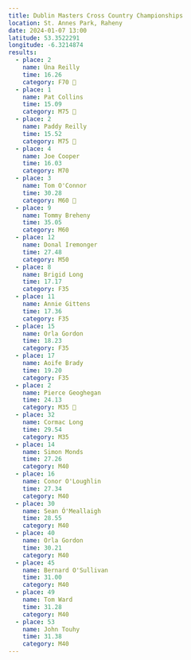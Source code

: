 ```yaml
---
title: Dublin Masters Cross Country Championships
location: St. Annes Park, Raheny
date: 2024-01-07 13:00
latitude: 53.3522291
longitude: -6.3214874
results:
  - place: 2
    name: Úna Reilly
    time: 16.26
    category: F70 🥈
  - place: 1
    name: Pat Collins
    time: 15.09
    category: M75 🥇 
  - place: 2
    name: Paddy Reilly
    time: 15.52
    category: M75 🥈
  - place: 4
    name: Joe Cooper
    time: 16.03
    category: M70
  - place: 3
    name: Tom O'Connor
    time: 30.28
    category: M60 🥉
  - place: 9
    name: Tommy Breheny
    time: 35.05
    category: M60
  - place: 12
    name: Donal Iremonger
    time: 27.48
    category: M50
  - place: 8
    name: Brigid Long
    time: 17.17
    category: F35
  - place: 11
    name: Annie Gittens
    time: 17.36
    category: F35
  - place: 15
    name: Orla Gordon
    time: 18.23
    category: F35
  - place: 17  
    name: Aoife Brady
    time: 19.20
    category: F35
  - place: 2
    name: Pierce Geoghegan
    time: 24.13
    category: M35 🥈
  - place: 32
    name: Cormac Long 
    time: 29.54
    category: M35
  - place: 14
    name: Simon Monds
    time: 27.26
    category: M40
  - place: 16
    name: Conor O'Loughlin
    time: 27.34
    category: M40
  - place: 30
    name: Sean Ó'Meallaigh
    time: 28.55
    category: M40
  - place: 40
    name: Orla Gordon
    time: 30.21
    category: M40
  - place: 45  
    name: Bernard O'Sullivan
    time: 31.00
    category: M40
  - place: 49
    name: Tom Ward
    time: 31.28
    category: M40
  - place: 53
    name: John Touhy
    time: 31.38
    category: M40
---
```

